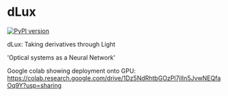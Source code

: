 # dLux
[![PyPI version](https://badge.fury.io/py/dLux.svg)](https://badge.fury.io/py/dLux)


dLux: Taking derivatives through Light

'Optical systems as a Neural Network'

Google colab showing deployment onto GPU:
https://colab.research.google.com/drive/1Dz5NdRhtbGOzPl7jlIn5JvwNEQfaOq9Y?usp=sharing
